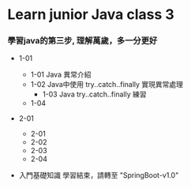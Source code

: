 # Learn junior Java class 3
### 學習java的第三步, 理解萬歲，多一分更好
- 1-01
    - 1-01 Java 異常介紹
    - 1-02 Java中使用 try..catch..finally 實現異常處理
      - 1-03 Java try..catch..finally 練習
    - 1-04
- 2-01
    - 2-01
    - 2-02
    - 2-03
    - 2-04 
    

- 入門基礎知識 學習結束，請轉至 "SpringBoot-v1.0"
